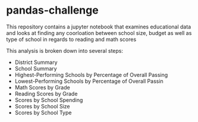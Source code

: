# pandas-challenge

This repository contains a jupyter notebook that examines educational data and looks at finding any coorloation between school size, budget as well as type of school in regards to reading and math scores

This analysis is broken down into several steps:

* District Summary
* School Summary
* Highest-Performing Schools by Percentage of Overall Passing
* Lowest-Performing Schools by Percentage of Overall Passin
* Math Scores by Grade
* Reading Scores by Grade
* Scores by School Spending
* Scores by School Size
* Scores by School Type
